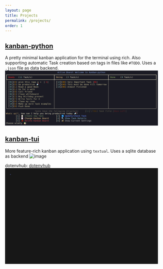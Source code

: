 ```yaml
---
layout: page
title: Projects
permalink: /projects/
order: 1
---
```


## [kanban-python]
A pretty minimal kanban application for the terminal using rich. Also supporting automatic
Task creation based on tags in files like `#TODO`.
Uses a `.json` file as data backend.
![image](https://raw.githubusercontent.com/Zaloog/kanban-python/main/images/image_header.PNG)

## [kanban-tui]
More feature-rich kanban application using `textual`. Uses a sqlite database as backend
![image](https://raw.githubusercontent.com/Zaloog/kanban-tui/main/images/demo.gif)

dotenvhub: [dotenvhub]
![image](https://raw.githubusercontent.com/Zaloog/dotenvhub/main/images/demo.gif)

[kanban-python]: https:/github.com/Zaloog/kanban-python
[kanban-tui]: https:/github.com/Zaloog/kanban-tui
[dotenvhub]: https:/github.com/Zaloog/dotenvhub
